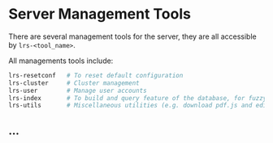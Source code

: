 
# Server Management Tools

There are several management tools for the server, they are all accessible by `lrs-<tool_name>`.  

All managements tools include:
```sh
lrs-resetconf   # To reset default configuration
lrs-cluster     # Cluster management
lrs-user        # Manage user accounts
lrs-index       # To build and query feature of the database, for fuzzy search
lrs-utils       # Miscellaneous utilities (e.g. download pdf.js and edit configuration file)
```

## ...
